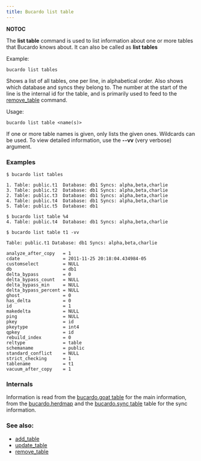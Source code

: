 ```yaml
---
title: Bucardo list table
---
```


__NOTOC__

The **list table** command is used to list information about one or more tables that Bucardo knows about. It can also be called as **list tables**

Example:

    bucardo list tables

Shows a list of all tables, one per line, in alphabetical order. Also shows which database and syncs they belong to. The number at the start of the line is the internal id for the table, and is primarily used to feed to the [remove_table](/Bucardo/remove_table "wikilink") command.

Usage:

    bucardo list table <name(s)>

If one or more table names is given, only lists the given ones. Wildcards can be used. To view detailed information, use the **--vv** (very verbose) argument.

### Examples

    $ bucardo list tables
    
    1. Table: public.t1  Database: db1 Syncs: alpha,beta,charlie
    3. Table: public.t2  Database: db1 Syncs: alpha,beta,charlie
    2. Table: public.t3  Database: db1 Syncs: alpha,beta,charlie
    4. Table: public.t4  Database: db1 Syncs: alpha,beta,charlie
    5. Table: public.t5  Database: db1
    
    $ bucardo list table %4
    4. Table: public.t4  Database: db1 Syncs: alpha,beta,charlie
    
    $ bucardo list table t1 -vv
    
    Table: public.t1 Database: db1 Syncs: alpha,beta,charlie

    analyze_after_copy   = 1
    cdate                = 2011-11-25 20:18:04.434984-05
    customselect         = NULL
    db                   = db1
    delta_bypass         = 0
    delta_bypass_count   = NULL
    delta_bypass_min     = NULL
    delta_bypass_percent = NULL
    ghost                = 0
    has_delta            = 0
    id                   = 1
    makedelta            = NULL
    ping                 = NULL
    pkey                 = id
    pkeytype             = int4
    qpkey                = id
    rebuild_index        = 0
    reltype              = table
    schemaname           = public
    standard_conflict    = NULL
    strict_checking      = 1
    tablename            = t1
    vacuum_after_copy    = 1

### Internals

Information is read from the [bucardo.goat table](/bucardo.goat_table "wikilink") for the main information, from the [bucardo.herdmap](/bucardo.herdmap "wikilink") and the [bucardo.sync table](/bucardo.sync_table "wikilink") table for the sync information.

### See also:

-   [add_table](/Bucardo/add_table "wikilink")
-   [update_table](/Bucardo/update_table "wikilink")
-   [remove_table](/Bucardo/remove_table "wikilink")
